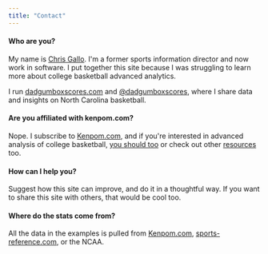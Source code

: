 ```yaml
---
title: "Contact"
---
```



#### Who are you?

My name is [Chris Gallo](http://hotdogsandeggs.com/). I'm a former sports information director and now work in software. I put together this site because I was struggling to learn more about college basketball advanced analytics.

I run [dadgumboxscores.com](https://dadgumboxscores.com/) and [@dadgumboxscores](https://twitter.com/dadgumboxscores), where I share data and insights on North Carolina basketball. 

#### Are you affiliated with kenpom.com?

Nope. I subscribe to [Kenpom.com](http://kenpom.com/), and if you're interested in advanced analysis of college basketball, [you should too](http://kenpom.com/register.php) or check out other [resources](/resources/intro) too.

#### How can I help you?

Suggest how this site can improve, and do it in a thoughtful way. If you want to share this site with others, that would be cool too.

#### Where do the stats come from?

All the data in the examples is pulled from [Kenpom.com](http://kenpom.com/), [sports-reference.com](http://www.sports-reference.com/cbb/), or the NCAA.

